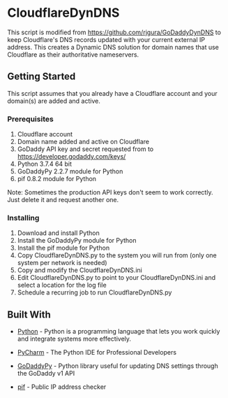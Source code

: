 # CloudflareDynDNS

This script is modified from https://github.com/rjgura/GoDaddyDynDNS to keep Cloudflare's DNS records updated with your current external IP address.  This creates a Dynamic DNS solution for domain names that use Cloudflare as their authoritative nameservers.

## Getting Started

This script assumes that you already have a Cloudflare account and your domain(s) are added and active. 

### Prerequisites

   1. Cloudflare account
   2. Domain name added and active on Cloudflare
   3. GoDaddy API key and secret requested from to https://developer.godaddy.com/keys/
   4. Python 3.7.4 64 bit
   5. GoDaddyPy 2.2.7 module for Python
   6. pif 0.8.2 module for Python

Note: Sometimes the production API keys don't seem to work correctly. Just delete it and request another one.
  

### Installing

1. Download and install Python
2. Install the GoDaddyPy module for Python
3. Install the pif module for Python
4. Copy CloudflareDynDNS.py to the system you will run from (only one system per network is needed)
5. Copy and modify the CloudflareDynDNS.ini
6. Edit CloudflareDynDNS.py to point to your CloudflareDynDNS.ini and select a location for the log file
7. Schedule a recurring job to run CloudflareDynDNS.py

## Built With

* [Python](https://www.python.org/) - Python is a programming language that lets you work quickly and integrate systems more effectively.

* [PyCharm](https://www.jetbrains.com/pycharm/) - The Python IDE for Professional Developers

* [GoDaddyPy](https://www.github.com/eXamadeus/godaddypy/) - Python library useful for updating DNS settings through the GoDaddy v1 API

* [pif](https://github.com/barseghyanartur/pif) - Public IP address checker 
